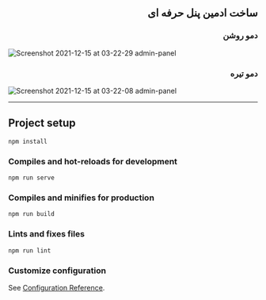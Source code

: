 <h2 dir="rtl">ساخت ادمین پنل حرفه ای</h2>


<h3 dir="rtl">دمو روشن</h3>

![Screenshot 2021-12-15 at 03-22-29 admin-panel](https://user-images.githubusercontent.com/79104019/146097694-260e9caa-67a8-4c06-b13e-e0758c842ea8.png)

<h3 dir="rtl">دمو تیره</h3>

![Screenshot 2021-12-15 at 03-22-08 admin-panel](https://user-images.githubusercontent.com/79104019/146097744-6710f732-9fa1-4fa4-8d84-cf4d8a64baeb.png)


___
## Project setup
```
npm install
```

### Compiles and hot-reloads for development
```
npm run serve
```

### Compiles and minifies for production
```
npm run build
```

### Lints and fixes files
```
npm run lint
```

### Customize configuration
See [Configuration Reference](https://cli.vuejs.org/config/).
